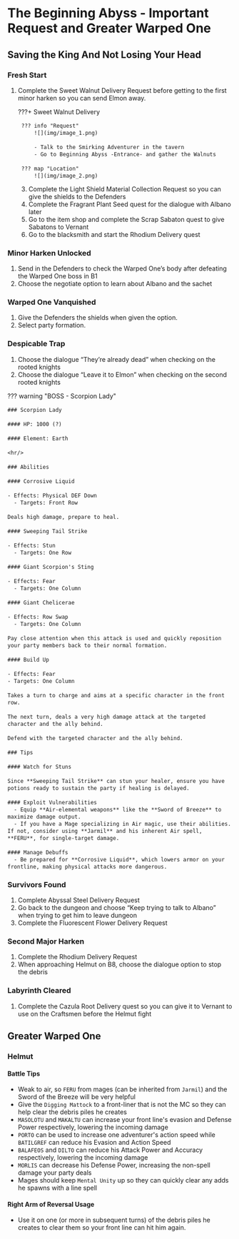 # The Beginning Abyss - Important Request and Greater Warped One

## Saving the King And Not Losing Your Head

### Fresh Start

1. Complete the Sweet Walnut Delivery Request before getting to the first minor harken so you can send Elmon away.

    ???+ Sweet Walnut Delivery

        ??? info "Request"
            ![](img/image_1.png)

            - Talk to the Smirking Adventurer in the tavern  
            - Go to Beginning Abyss -Entrance- and gather the Walnuts

        ??? map "Location"
            ![](img/image_2.png)

   3. Complete the Light Shield Material Collection Request so you can give the shields to the Defenders  
   4. Complete the Fragrant Plant Seed quest for the dialogue with Albano later  
   5. Go to the item shop and complete the Scrap Sabaton quest to give Sabatons to Vernant  
   6. Go to the blacksmith and start the Rhodium Delivery quest

### Minor Harken Unlocked

   1. Send in the Defenders to check the Warped One’s body after defeating the Warped One boss in B1  
   2. Choose the negotiate option to learn about Albano and the sachet  

### Warped One Vanquished

   1. Give the Defenders the shields when given the option.
   2. Select party formation.

### Despicable Trap

   1. Choose the dialogue “They’re already dead” when checking on the rooted knights  
   2. Choose the dialogue “Leave it to Elmon” when checking on the second rooted knights  

??? warning "BOSS - Scorpion Lady"

    ### Scorpion Lady

    #### HP: 1000 (?)
    
    #### Element: Earth

    <hr/>

    ### Abilities

    #### Corrosive Liquid
    
    - Effects: Physical DEF Down
      - Targets: Front Row
    
    Deals high damage, prepare to heal.
    
    #### Sweeping Tail Strike
    
    - Effects: Stun
      - Targets: One Row
    
    #### Giant Scorpion's Sting
    
    - Effects: Fear
      - Targets: One Column
    
    #### Giant Chelicerae
    
    - Effects: Row Swap
      - Targets: One Column
    
    Pay close attention when this attack is used and quickly reposition your party members back to their normal formation.
    
    #### Build Up
    
    - Effects: Fear
    - Targets: One Column
    
    Takes a turn to charge and aims at a specific character in the front row.
    
    The next turn, deals a very high damage attack at the targeted character and the ally behind.
    
    Defend with the targeted character and the ally behind.

    ### Tips
    
    #### Watch for Stuns
    
    Since **Sweeping Tail Strike** can stun your healer, ensure you have potions ready to sustain the party if healing is delayed.

    #### Exploit Vulnerabilities
      - Equip **Air-elemental weapons** like the **Sword of Breeze** to maximize damage output.
      - If you have a Mage specializing in Air magic, use their abilities. If not, consider using **Jarmil** and his inherent Air spell, **FERU**, for single-target damage.
    
    #### Manage Debuffs
      - Be prepared for **Corrosive Liquid**, which lowers armor on your frontline, making physical attacks more dangerous.


### Survivors Found

   1. Complete Abyssal Steel Delivery Request  
   2. Go back to the dungeon and choose “Keep trying to talk to Albano” when trying to get him to leave dungeon  
   3. Complete the Fluorescent Flower Delivery Request  

### Second Major Harken

   1. Complete the Rhodium Delivery Request  
   2. When approaching Helmut on B8, choose the dialogue option to stop the debris  

### Labyrinth Cleared

   1. Complete the Cazula Root Delivery quest so you can give it to Vernant to use on the Craftsmen before the Helmut fight

## Greater Warped One

### Helmut

#### Battle Tips

* Weak to air, so `FERU` from mages (can be inherited from `Jarmil`) and the Sword of the Breeze will be very helpful
* Give the `Digging Mattock` to a front-liner that is not the MC so they can help clear the debris piles he creates
* `MASOLOTU` and `MAKALTU` can increase your front line's evasion and Defense Power respectively, lowering the incoming damage
* `PORTO` can be used to increase one adventurer's action speed while `BATILGREF` can reduce his Evasion and Action Speed
* `BALAFEOS` and `DILTO` can reduce his Attack Power and Accuracy respectively, lowering the incoming damage
* `MORLIS` can decrease his Defense Power, increasing the non-spell damage your party deals
* Mages should keep `Mental Unity` up so they can quickly clear any adds he spawns with a line spell

#### Right Arm of Reversal Usage

* Use it on one (or more in subsequent turns) of the debris piles he creates to clear them so your front line can hit him again.
